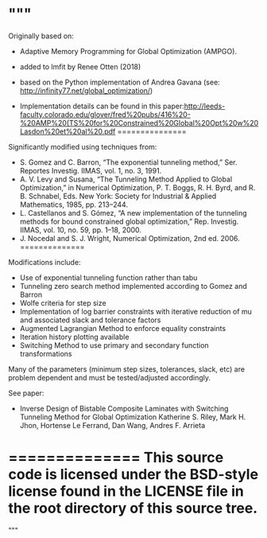 """
===============
Originally based on:
+ Adaptive Memory Programming for Global Optimization (AMPGO).
    
+ added to lmfit by Renee Otten (2018)
    
+ based on the Python implementation of Andrea Gavana (see: http://infinity77.net/global_optimization/)
    
+ Implementation details can be found in this paper:http://leeds-faculty.colorado.edu/glover/fred%20pubs/416%20-%20AMP%20(TS%20for%20Constrained%20Global%20Opt%20w%20Lasdon%20et%20al%20.pdf
===============

Significantly modified using techniques from:
+ S. Gomez and C. Barron, “The exponential tunneling method,” Ser. Reportes Investig. IIMAS, vol. 1, no. 3, 1991.
+ A. V. Levy and Susana, “The Tunneling Method Applied to Global Optimization,” in Numerical Optimization, P. T. Boggs, R. H. Byrd, and R. B. Schnabel, Eds. New York: Society for Industrial & Applied Mathematics, 1985, pp. 213–244.
+ L. Castellanos and S. Gómez, “A new implementation of the tunneling methods for bound constrained global optimization,” Rep. Investig. IIMAS, vol. 10, no. 59, pp. 1–18, 2000.
+ J. Nocedal and S. J. Wright, Numerical Optimization, 2nd ed. 2006.
==============
    
Modifications include:
+ Use of exponential tunneling function rather than tabu   
+ Tunneling zero search method implemented according to Gomez and Barron
+ Wolfe criteria for step size
+ Implementation of log barrier constraints with iterative reduction of mu and associated slack and tolerance factors
+ Augmented Lagrangian Method to enforce equality constraints
+ Iteration history plotting available
+ Switching Method to use primary and secondary function transformations

Many of the parameters (minimum step sizes, tolerances, slack, etc) are problem
dependent and must be tested/adjusted accordingly.
    
See paper:
+ Inverse Design of Bistable Composite Laminates with Switching Tunneling Method for Global Optimization Katherine S. Riley, Mark H. Jhon, Hortense Le Ferrand, Dan Wang, Andres F. Arrieta

==============
This source code is licensed under the BSD-style license found in the
LICENSE file in the root directory of this source tree. 
==============

"""